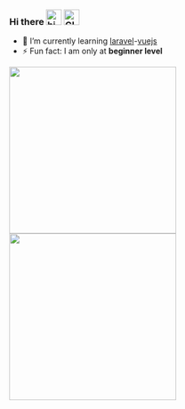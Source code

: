 ### Hi there <img src="https://user-images.githubusercontent.com/1303154/88677602-1635ba80-d120-11ea-84d8-d263ba5fc3c0.gif" width="28px" alt="hi"> <img src="http://rubentd.com/img/banana.gif" width="28px" alt="GIF" />

- 🌱 I’m currently learning [laravel](https://laravel.com/)-[vuejs](https://vuejs.org/)
- ⚡ Fun fact: I am only at __beginner level__


<img src="https://cr-skills-chart-widget.azurewebsites.net/api/api?username=mkjdy&width=1368" height="300px"/>

<img src="https://cr-ss-service.azurewebsites.net/api/ScreenShot?widget=summary&username=mkjdy&show-avatar=true&style=--border-radius:10px" height="300px"/>

<!--![Alt Text](http://rubentd.com/img/banana.gif)-->

<!--
**mkjdy/mkjdy** is a ✨ _special_ ✨ repository because its `README.md` (this file) appears on your GitHub profile.

Here are some ideas to get you started:

- 🔭 I’m currently working on ...
- 🌱 I’m currently learning ...
- 👯 I’m looking to collaborate on ...
- 🤔 I’m looking for help with ...
- 💬 Ask me about ...
- 📫 How to reach me: ...
- 😄 Pronouns: ...
- ⚡ Fun fact: ...
-->
